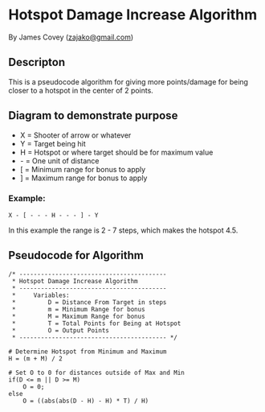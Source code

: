 # Hotspot Damage Increase Algorithm
By James Covey (zajako@gmail.com)

## Descripton

This is a pseudocode algorithm for giving more points/damage for being closer to a hotspot in the center of 2 points.

## Diagram to demonstrate purpose

* X = Shooter of arrow or whatever
* Y = Target being hit
* H = Hotspot or where target should be for maximum value
* \- = One unit of distance
* [ = Minimum range for bonus to apply
* ] = Maximum range for bonus to apply

### Example:

``` X - [ - - - H - - - ] - Y ```

In this example  the range is 2 - 7 steps, which makes the hotspot 4.5.

## Pseudocode for Algorithm

```
/* -----------------------------------------
 * Hotspot Damage Increase Algorithm
 * -----------------------------------------
 *     Variables:
 *         D = Distance From Target in steps
 *         m = Minimum Range for bonus
 *         M = Maximum Range for bonus
 *         T = Total Points for Being at Hotspot
 *         O = Output Points
 * ----------------------------------------- */

# Determine Hotspot from Minimum and Maximum
H = (m + M) / 2

# Set O to 0 for distances outside of Max and Min
if(D <= m || D >= M)
	O = 0;
else
	O = ((abs(abs(D - H) - H) * T) / H)
```